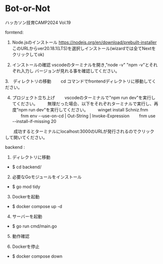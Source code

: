# Bot-or-Not
ハッカソン技育CAMP2024 Vol.19

forntend:
1. Node.jsのインストール
https://nodejs.org/en/download/prebuilt-installer
このURLからver20.18.1(LTS)を選択しインストール(wizardでは全てNextをクリックしてok)

2. インストールの確認
   vscodeのターミナルを開き,"node -v" "npm -v"とそれぞれ入力し
   バージョンが見れる事を確認してください。

3.　ディレクトリの移動
　　cd コマンドでfrontendディレクトリに移動してください。

4. プロジェクト立ち上げ
　　vscodeのターミナルで"npm run dev"を実行してください。
　　無理だった場合、以下をそれぞれターミナルで実行し、再度"npm run dev"を実行してください。
　　winget install Schniz.fnm
　　fnm env --use-on-cd | Out-String | Invoke-Expression
　　fnm use --install-if-missing 20

　　成功するとターミナルにlocalhost:3000のURLが発行されるのでクリックして開いてください。

backend :

1. ディレクトリに移動                　
- $ cd backend/ 

2. 必要なGoモジュールをインストール
- $ go mod tidy 

3. Dockerを起動
- $ docker compose up -d 

4. サーバーを起動
- $ go run cmd/main.go 

5. 動作確認

6. Dockerを停止
- $ docker compose down



